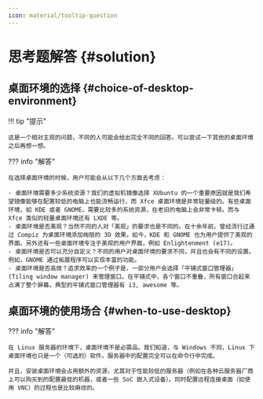 ```yaml
---
icon: material/tooltip-question
---
```


# 思考题解答 {#solution}

## 桌面环境的选择 {#choice-of-desktop-environment}

!!! tip "提示"

    这是一个相对主观的问题，不同的人可能会给出完全不同的回答。可以尝试一下其他的桌面环境之后再想一想。

??? info "解答"

    在选择桌面环境的时候，用户可能会从以下几个方面去考虑：

    - 桌面环境需要多少系统资源？我们的虚拟机镜像选择 XUbuntu 的一个重要原因就是我们希望镜像能够在配置较低的电脑上也能流畅运行，而 Xfce 桌面环境是非常轻量级的。有些桌面环境，如 KDE 或者 GNOME，需要比较多的系统资源，在老旧的电脑上会非常卡顿。而与 Xfce 类似的轻量桌面环境还有 LXDE 等。
    - 桌面环境是否美观？当然不同的人对「美观」的要求也是不同的。在十余年前，曾经流行过通过 Compiz 为桌面环境添加绚丽的 3D 效果。如今，KDE 和 GNOME 也为用户提供了美观的界面。另外还有一些桌面环境专注于美观的用户界面，例如 Enlightenment (e17)。
    - 桌面环境是否可以充分自定义？不同的用户对桌面环境的要求不同，并且也会有不同的设置。例如，GNOME 通过拓展程序可以实现丰富的功能。
    - 桌面环境是否高效？追求效率的一个例子是，一部分用户会选择「平铺式窗口管理器」(Tiling window manager) 来管理窗口。在平铺式中，各个窗口不重叠，所有窗口合起来占满了整个屏幕。典型的平铺式窗口管理器有 i3, awesome 等。

## 桌面环境的使用场合 {#when-to-use-desktop}

??? info "解答"

    在 Linux 服务器的环境下，桌面环境不是必需品。我们知道，与 Windows 不同，Linux 下桌面环境也只是一个（可选的）软件。服务器中的配置完全可以在命令行中完成。

    并且，安装桌面环境会占用额外的资源，尤其对于性能较低的服务器（例如在各种云服务器厂商上可以购买到的配置最低的机器，或者一些 SoC 嵌入式设备）。同时配置远程连接桌面（如使用 VNC）的过程也是比较麻烦的。
